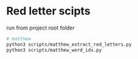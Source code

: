 # Red letter scipts

run from project root folder
```sh
# matthew
python3 scripts/matthew_extract_red_letters.py
python3 scripts/matthew_word_ids.py
```